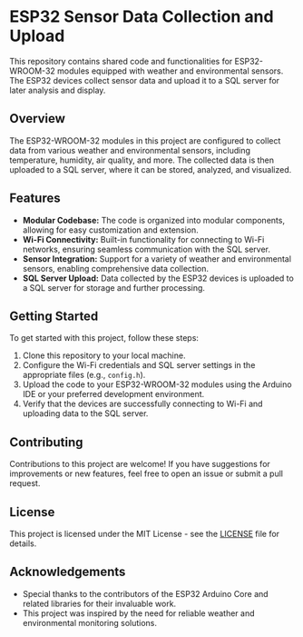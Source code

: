 # ESP32 Sensor Data Collection and Upload

This repository contains shared code and functionalities for ESP32-WROOM-32 modules equipped with weather and environmental sensors. The ESP32 devices collect sensor data and upload it to a SQL server for later analysis and display.

## Overview

The ESP32-WROOM-32 modules in this project are configured to collect data from various weather and environmental sensors, including temperature, humidity, air quality, and more. The collected data is then uploaded to a SQL server, where it can be stored, analyzed, and visualized.

## Features

- **Modular Codebase:** The code is organized into modular components, allowing for easy customization and extension.
- **Wi-Fi Connectivity:** Built-in functionality for connecting to Wi-Fi networks, ensuring seamless communication with the SQL server.
- **Sensor Integration:** Support for a variety of weather and environmental sensors, enabling comprehensive data collection.
- **SQL Server Upload:** Data collected by the ESP32 devices is uploaded to a SQL server for storage and further processing.

## Getting Started

To get started with this project, follow these steps:

1. Clone this repository to your local machine.
2. Configure the Wi-Fi credentials and SQL server settings in the appropriate files (e.g., `config.h`).
3. Upload the code to your ESP32-WROOM-32 modules using the Arduino IDE or your preferred development environment.
4. Verify that the devices are successfully connecting to Wi-Fi and uploading data to the SQL server.

## Contributing

Contributions to this project are welcome! If you have suggestions for improvements or new features, feel free to open an issue or submit a pull request.

## License

This project is licensed under the MIT License - see the [LICENSE](LICENSE) file for details.

## Acknowledgements

- Special thanks to the contributors of the ESP32 Arduino Core and related libraries for their invaluable work.
- This project was inspired by the need for reliable weather and environmental monitoring solutions.
